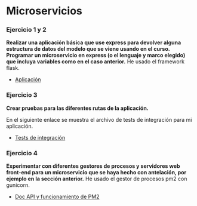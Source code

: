 
# Microservicios

### Ejercicio 1 y 2
**Realizar una aplicación básica que use express para devolver alguna estructura de datos del modelo que se viene usando en el curso.**
**Programar un microservicio en express (o el lenguaje y marco elegido) que incluya variables como en el caso anterior.**
He usado el framework flask.

- [Aplicación](https://github.com/patriciamaldonado/GestEnergy/blob/master/src/main.py)

### Ejercicio 3
**Crear pruebas para las diferentes rutas de la aplicación.**

En el siguiente enlace se muestra el archivo de tests de integración para mi aplicación.

- [Tests de integración](https://github.com/patriciamaldonado/GestEnergy/blob/master/src/testapi.py)

### Ejercicio 4
**Experimentar con diferentes gestores de procesos y servidores web front-end para un microservicio que se haya hecho con antelación, por ejemplo en la sección anterior.**
He usado el gestor de procesos pm2 con gunicorn.

- [Doc API y funcionamiento de PM2](https://github.com/patriciamaldonado/GestEnergy/blob/master/docs/api.md)
